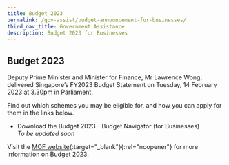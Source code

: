 ```yaml
---
title: Budget 2023
permalink: /gov-assist/budget-announcement-for-businesses/
third_nav_title: Government Assistance
description: Budget 2023 for Businesses
---
```


## Budget 2023

Deputy Prime Minister and Minister for Finance, Mr Lawrence Wong, delivered Singapore’s FY2023 Budget Statement on Tuesday, 14 February 2023 at 3.30pm in Parliament.

Find out which schemes you may be eligible for, and how you can apply for them in the links below.

- Download the Budget 2023 - Budget Navigator (for Businesses)<br><i>To be updated soon</i>

Visit the [MOF website](https://www.mof.gov.sg/){:target="_blank"}{:rel="noopener"} for more information on Budget 2023.

<script src="/jquery/jquery.min.js"></script>
<script src="/jquery/bp-menu-new-tab.js"></script>
